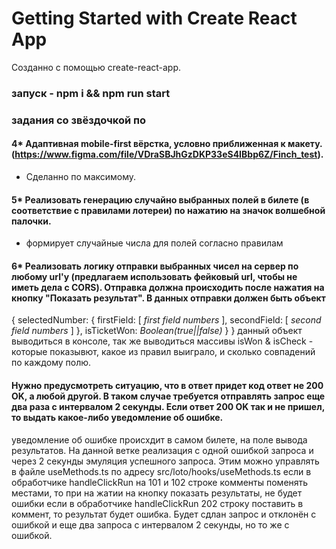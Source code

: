 # Getting Started with Create React App

Созданно с помощью create-react-app.

### запуск - npm i && npm run start

### задания со звёздочкой по 
#### 4* Адаптивная mobile-first вёрстка, условно приближенная к макету. (https://www.figma.com/file/VDraSBJhGzDKP33eS4IBbp6Z/Finch_test).
- Сделанно по максимому.

#### 5* Реализовать генерацию случайно выбранных полей в билете (в соответствие с правилами лотереи) по нажатию на значок волшебной палочки.
- формирует случайные числа для полей согласно правилам

#### 6* Реализовать логику отправки выбранных чисел на сервер по любому url'у (предлагаем использовать фейковый url, чтобы не иметь дела с CORS). Отправка должна происходить после нажатия на кнопку "Показать результат". В данных отправки должен быть объект
{
  selectedNumber:
    { firstField: [ *first field numbers* ], secondField: [ *second field numbers* ] },
    isTicketWon: *Boolean(true||false)*
  }
}
данный объект выводиться в консоле, так же выводиться массивы isWon & isCheck - которые показывют, какое из правил выиграло, и сколько совпадений по каждому полю.
 

#### Нужно предусмотреть ситуацию, что в ответ придет код ответ не 200 OK, а любой другой. В таком случае требуется отправлять запрос еще два раза с интервалом 2 секунды. Если ответ 200 OK так и не пришел, то выдать какое-либо уведомление об ошибке.
уведомление об ошибке происхдит в самом билете, на поле вывода результатов.
На данной ветке реализация с одной ошибкой запроса и через 2 секунды эмуляция успешного запроса.
Этим можно управлять в файле useMethods.ts по адресу src/loto/hooks/useMethods.ts
если в обработчике handleClickRun на 101 и 102 строке комменты поменять местами, то при на жатии на кнопку показать результаты, не будет ошибки
если в обработчике handleClickRun 202 строку поставить в коммент, то результат будет ошибка.
Будет сдлан запрос и отклонён с ошибкой и еще два запроса с интервалом 2 секунды, но то же с ошибкой.
 

